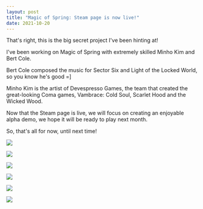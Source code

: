 ```yaml
---
layout: post
title: "Magic of Spring: Steam page is now live!"
date: 2021-10-20
---
```


That's right, this is the big secret project I've been hinting at!

I've been working on Magic of Spring with extremely skilled Minho Kim and Bert Cole.

Bert Cole composed the music for Sector Six and Light of the Locked World, so you know he's good =]

Minho Kim is the artist of Devespresso Games, the team that created the great-looking Coma games, Vambrace: Cold Soul, Scarlet Hood and the Wicked Wood.

Now that the Steam page is live, we will focus on creating an enjoyable alpha demo, we hope it will be ready to play next month.

So, that's all for now, until next time!

![](https://i.imgur.com/CD022iN.png)

![](https://i.imgur.com/vNvGXGD.png)

![](https://i.imgur.com/pP4y8Dy.png)

![](https://i.imgur.com/FNlyjTq.png)

![](https://i.imgur.com/t8Kd1IV.png)

![](https://i.imgur.com/THWJOZf.png)
